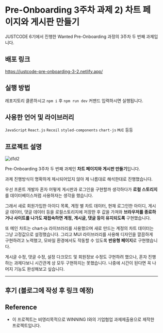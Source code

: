 # Pre-Onboarding 3주차 과제 2) 차트 페이지와 게시판 만들기

JUSTCODE 6기에서 진행한 Wanted Pre-Onboarding 과정의 3주차 두 번째 과제입니다.

##  배포 링크

https://justcode-pre-onboarding-3-2.netlify.app/

## 실행 방법

레포지토리 클론하시고 `npm i` 후 `npm run dev` 커맨드 입력하시면 실행됩니다.

## 사용한 언어 및 라이브러리 
`JavaScript` `React.js` `Recoil` `styled-components` `chart-js` `MUI` 등등

## 프로젝트 설명

![d1d2](https://user-images.githubusercontent.com/100749629/196729537-a0461931-a014-4969-8aa7-543cdffa07e7.png)


Pre-Onboarding 3주차 두 번째 과제인 **차트 페이지와 게시판 만들기**입니다.

과제 진행방식이 명확하게 제시되어있지 않아 제 나름대로 해석한대로 진행했습니다.

우선 프론트 개발자 혼자 어떻게 게시판과 로그인을 구현할까 생각하다가 **로컬 스토리지**를 데이터베이스처럼 사용하자는 생각을 했습니다.

그래서 새로 회원가입한 아이디 목록, 계정 별 차트 데이터, 현재 로그인한 아이디, 게시글 데이터, 댓글 데이터 등을 로컬스토리지에 저장한 후 값을 가져와 **브라우저를 종료하거나 사이트를 나가도 재접속하면 계정, 게시글, 댓글 등이 유지되도록** 구현했습니다.

또 메인 차트는 chart-js 라이브러리를 사용했으며 새로 만드는 계정의 차트 데이터는 그냥 고정값으로 설정했습니다.
그리고 MUI 라이브러리를 사용해 디자인을 깔끔하게 구현하려고 노력했고, 모바일 환경에서도 작동할 수 있도록 **반응형 페이지**로 구현했습니다.

게시글 수정, 댓글 수정, 설정 다크모드 및 회원정보 수정도 구현하려 했으나, 혼자 진행하는 과제다보니 시간관계 상 모두 구현하지는 못했습니다.
나중에 시간이 된다면 꼭 나머지 기능도 완성해보고 싶습니다.

---

## 후기 (블로그에 작성 후 링크 예정)

## Reference

- 이 프로젝트는 비영리목적으로 WINNING I와의 기업협업 과제제출용으로 제작한 프로젝트입니다.
